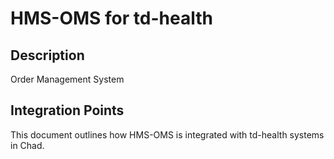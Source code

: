 # HMS-OMS for td-health

## Description

Order Management System

## Integration Points

This document outlines how HMS-OMS is integrated with td-health systems in Chad.
